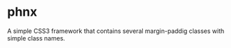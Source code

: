 # phnx
A simple CSS3 framework that contains several margin-paddig classes with simple class names.
